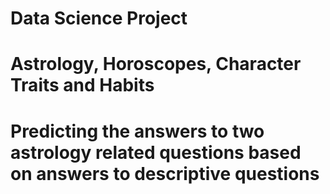 # Data Science Project
# Astrology, Horoscopes, Character Traits and Habits
# Predicting the answers to two astrology related questions based on answers to descriptive questions
